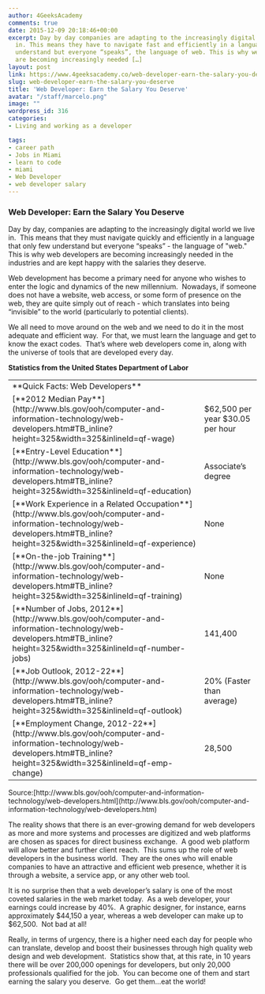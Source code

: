 ```yaml
---
author: 4GeeksAcademy
comments: true
date: 2015-12-09 20:18:46+00:00
excerpt: Day by day companies are adapting to the increasingly digital world we live
  in. This means they have to navigate fast and efficiently in a language that few
  understand but everyone “speaks”, the language of web. This is why web developers
  are becoming increasingly needed […]
layout: post
link: https://www.4geeksacademy.co/web-developer-earn-the-salary-you-deserve/
slug: web-developer-earn-the-salary-you-deserve
title: 'Web Developer: Earn the Salary You Deserve'
avatar: "/staff/marcelo.png"
image: ""
wordpress_id: 316
categories:
- Living and working as a developer

tags:
- career path
- Jobs in Miami
- learn to code
- miami
- Web Developer
- web developer salary
---
```


### Web Developer: Earn the Salary You Deserve


Day by day, companies are adapting to the increasingly digital world we live in.  This means that they must navigate quickly and efficiently in a language that only few understand but everyone “speaks” - the language of "web."  This is why web developers are becoming increasingly needed in the industries and are kept happy with the salaries they deserve.

Web development has become a primary need for anyone who wishes to enter the logic and dynamics of the new millennium.  Nowadays, if someone does not have a website, web access, or some form of presence on the web, they are quite simply out of reach - which translates into being “invisible” to the world (particularly to potential clients).

We all need to move around on the web and we need to do it in the most adequate and efficient way.  For that, we must learn the language and get to know the exact codes.  That’s where web developers come in, along with the universe of tools that are developed every day.

**Statistics from the United States Department of Labor**
<table class="table table-striped" >
<tbody >
<tr >

<td colspan="2" >**Quick Facts: Web Developers**
</td>
</tr>
<tr >

<td >[**2012 Median Pay**](http://www.bls.gov/ooh/computer-and-information-technology/web-developers.htm#TB_inline?height=325&width=325&inlineId=qf-wage)
</td>

<td >$62,500 per year
$30.05 per hour
</td>
</tr>
<tr >

<td >[**Entry-Level Education**](http://www.bls.gov/ooh/computer-and-information-technology/web-developers.htm#TB_inline?height=325&width=325&inlineId=qf-education)
</td>

<td >Associate’s degree
</td>
</tr>
<tr >

<td >[**Work Experience in a Related Occupation**](http://www.bls.gov/ooh/computer-and-information-technology/web-developers.htm#TB_inline?height=325&width=325&inlineId=qf-experience)
</td>

<td >None
</td>
</tr>
<tr >

<td >[**On-the-job Training**](http://www.bls.gov/ooh/computer-and-information-technology/web-developers.htm#TB_inline?height=325&width=325&inlineId=qf-training)
</td>

<td >None
</td>
</tr>
<tr >

<td >[**Number of Jobs, 2012**](http://www.bls.gov/ooh/computer-and-information-technology/web-developers.htm#TB_inline?height=325&width=325&inlineId=qf-number-jobs)
</td>

<td >141,400
</td>
</tr>
<tr >

<td >[**Job Outlook, 2012-22**](http://www.bls.gov/ooh/computer-and-information-technology/web-developers.htm#TB_inline?height=325&width=325&inlineId=qf-outlook)
</td>

<td >20% (Faster than average)
</td>
</tr>
<tr >

<td >[**Employment Change, 2012-22**](http://www.bls.gov/ooh/computer-and-information-technology/web-developers.htm#TB_inline?height=325&width=325&inlineId=qf-emp-change)
</td>

<td >28,500
</td>
</tr>
</tbody>
</table>
Source:[http://www.bls.gov/ooh/computer-and-information-technology/web-developers.html](http://www.bls.gov/ooh/computer-and-information-technology/web-developers.htm)

The reality shows that there is an ever-growing demand for web developers as more and more systems and processes are digitized and web platforms are chosen as spaces for direct business exchange.  A good web platform will allow better and further client reach.  This sums up the role of web developers in the business world.  They are the ones who will enable companies to have an attractive and efficient web presence, whether it is through a website, a service app, or any other web tool.

It is no surprise then that a web developer’s salary is one of the most coveted salaries in the web market today.  As a web developer, your earnings could increase by 40%.  A graphic designer, for instance, earns approximately $44,150 a year, whereas a web developer can make up to $62,500.  Not bad at all!

Really, in terms of urgency, there is a higher need each day for people who can translate, develop and boost their businesses through high quality web design and web development.  Statistics show that, at this rate, in 10 years there will be over 200,000 openings for developers, but only 20,000 professionals qualified for the job.  You can become one of them and start earning the salary you deserve.  Go get them...eat the world!
